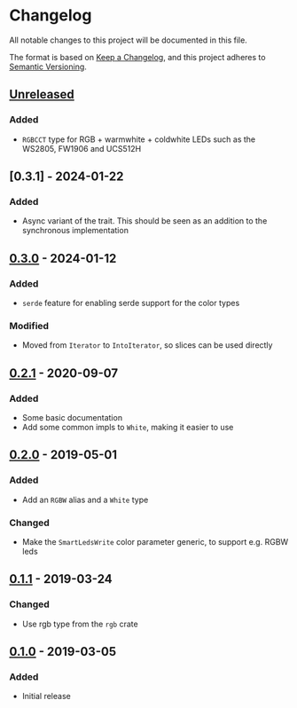 # Changelog
All notable changes to this project will be documented in this file.

The format is based on [Keep a Changelog](https://keepachangelog.com/en/1.0.0/),
and this project adheres to [Semantic Versioning](https://semver.org/spec/v2.0.0.html).

## [Unreleased]
### Added
- `RGBCCT` type for RGB + warmwhite + coldwhite LEDs such as the WS2805, FW1906 and UCS512H

## [0.3.1] - 2024-01-22
### Added
- Async variant of the trait. This should be seen as an addition to the synchronous implementation

## [0.3.0] - 2024-01-12

### Added
- `serde` feature for enabling serde support for the color types

### Modified
- Moved from `Iterator` to `IntoIterator`, so slices can be used directly

## [0.2.1] - 2020-09-07
### Added
- Some basic documentation
- Add some common impls to `White`, making it easier to use

## [0.2.0] - 2019-05-01
### Added
- Add an `RGBW` alias and a `White` type
### Changed
- Make the `SmartLedsWrite` color parameter generic, to support e.g. RGBW leds

## [0.1.1] - 2019-03-24
### Changed
- Use rgb type from the `rgb` crate

## [0.1.0] - 2019-03-05
### Added
- Initial release


[Unreleased]: https://github.com/smart-leds-rs/smart-leds-trait/compare/v0.3.0...HEAD
[0.3.0]: https://github.com/smart-leds-rs/smart-leds-trait/compare/v0.2.1...v0.3.0
[0.2.1]: https://github.com/smart-leds-rs/smart-leds-trait/compare/v0.2.0...v0.2.1
[0.2.0]: https://github.com/smart-leds-rs/smart-leds-trait/compare/v0.1.1...v0.2.0
[0.1.1]: https://github.com/smart-leds-rs/smart-leds-trait/compare/v0.1.0...v0.1.1
[0.1.0]: https://github.com/smart-leds-rs/smart-leds-trait/releases/tag/v0.1.0

